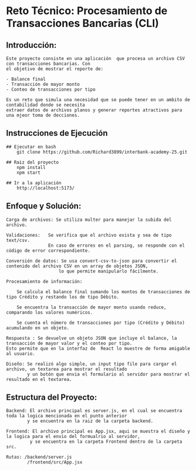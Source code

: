 # Reto Técnico: Procesamiento de Transacciones Bancarias (CLI)

## Introducción:

    Este proyecto consiste en una aplicación  que procesa un archivo CSV con transacciones bancarias. Con 
    el objetivo de mostrar el reporte de:

    - Balance final
    - Transacción de mayor monto
    - Conteo de transacciones por tipo

    Es un reto que simula una necesidad que se puede tener en un ambito de contabilidad donde se necesita 
    extraer datos de archivos planos y generar reportes atractivos para una mjeor toma de decciones.

## Instrucciones de Ejecución
    ## Ejecutar en bash
        git clone https://github.com/Richard3899/interbank-academy-25.git

    ## Raiz del proyecto
        npm install
        npm start

    ## Ir a la aplicación
        http://localhost:5173/

## Enfoque y Solución:

    Carga de archivos: Se utiliza multer para manejar la subida del archivo.

    Validaciones:   Se verifica que el archivo exista y sea de tipo text/csv. 
                    En caso de errores en el parsing, se responde con el código de error correspondiente.

    Conversión de datos: Se usa convert-csv-to-json para convertir el contenido del archivo CSV en un array de objetos JSON, 
                        lo que permite manipularlo fácilmente.

    Procesamiento de información:

        Se calcula el balance final sumando los montos de transacciones de tipo Crédito y restando los de tipo Débito.

        Se encuentra la transacción de mayor monto usando reduce, comparando los valores numéricos.

        Se cuenta el número de transacciones por tipo (Crédito y Débito) acumulando en un objeto.

    Respuesta : Se devuelve un objeto JSON que incluye el balance, la transacción de mayor valor y el conteo por tipo. 
    Esto permite que en la interfaz de  React lo muestre de forma amigable al usuario.

    Diseño: Se realizó algo simple, un input tipo file para cargar el archivo, un textarea para mostrar el resultado
            y un botón que envia el formulario al servidor para mostrar el resultado en el textarea.

## Estructura del Proyecto:

    Backend: El archivo principal es server.js, en el cual se encuentra toda la logica mencionada en el punto anterior 
            y se encuentra en la raiz de la carpeta backend.

    Frontend: El archivo principal es App.jsx, aqui se muestra el diseño y la logica para el envio del formualrio al servidor,
             y se encuentra en la carpeta Frontend dentro de la carpeta src.

    Rutas: /backend/server.js
            /frontend/src/App.jsx